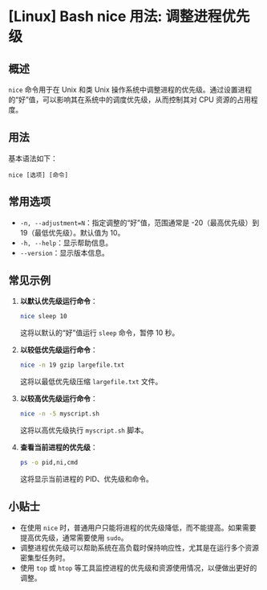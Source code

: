 # [Linux] Bash nice 用法: 调整进程优先级

## 概述
`nice` 命令用于在 Unix 和类 Unix 操作系统中调整进程的优先级。通过设置进程的“好”值，可以影响其在系统中的调度优先级，从而控制其对 CPU 资源的占用程度。

## 用法
基本语法如下：
```
nice [选项] [命令]
```

## 常用选项
- `-n, --adjustment=N`：指定调整的“好”值，范围通常是 -20（最高优先级）到 19（最低优先级）。默认值为 10。
- `-h, --help`：显示帮助信息。
- `--version`：显示版本信息。

## 常见示例
1. **以默认优先级运行命令**：
   ```bash
   nice sleep 10
   ```
   这将以默认的“好”值运行 `sleep` 命令，暂停 10 秒。

2. **以较低优先级运行命令**：
   ```bash
   nice -n 19 gzip largefile.txt
   ```
   这将以最低优先级压缩 `largefile.txt` 文件。

3. **以较高优先级运行命令**：
   ```bash
   nice -n -5 myscript.sh
   ```
   这将以高优先级执行 `myscript.sh` 脚本。

4. **查看当前进程的优先级**：
   ```bash
   ps -o pid,ni,cmd
   ```
   这将显示当前进程的 PID、优先级和命令。

## 小贴士
- 在使用 `nice` 时，普通用户只能将进程的优先级降低，而不能提高。如果需要提高优先级，通常需要使用 `sudo`。
- 调整进程优先级可以帮助系统在高负载时保持响应性，尤其是在运行多个资源密集型任务时。
- 使用 `top` 或 `htop` 等工具监控进程的优先级和资源使用情况，以便做出更好的调整。